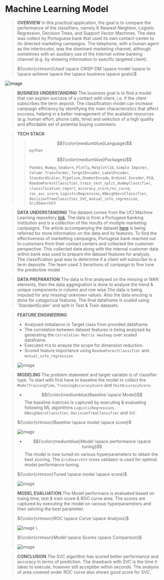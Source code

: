 
# Machine Learning Model

> **OVERVIEW** 
In this practical application, the goal is to compare the performance of the classifiers, namely K Nearest Neighbor, Logistic Regression, Decision Trees, and Support Vector Machines. The data was collect by Portuguese bank that used its own contact-center to do directed marketing campaigns. The telephone, with a human agent as the interlocutor, was the dominant marketing channel, although sometimes with an auxiliary use of the Internet online banking channel (e.g. by showing information to specific targeted client).
>
>${\color{crimson}Used \space CRISP-DM \space model \space to \space achieve \space the \space business \space goals}$

![image](https://github.com/user-attachments/assets/937f6f2a-b9e1-41e8-8396-193a2c46b57a)

> **BUSINESS UNDERSTANDING**
The business goal is to find a model that can explain success of a contact with client, i.e. if the client subscribes the term deposit. The classification model can increase campaign efficiency by identifying the main characteristics that affect success, helping in a better management of the available resources (e.g. human effort, phone calls, time) and selection of a high quality and affordable set of potential buying customers.

> **TECH STACK**
>> $${\color{mediumblue}Language}$$ `python`
>> 
>> $${\color{mediumblue}Packages}$$
>> `Pandas`, `Numpy`, `Seaborn`, `Plotly`, `Matplotlib`, `Simple Imputer`, `Column Transformer`, `TargetEncoder`, `LabelEncoder`, `StandardScaler`, `Pipeline`, `OneHotEncode`, `Ordinal Encoder`, `PCA`, `RandomForestClassifier`, `train_test_split`, `DummyClassifier`, `classification_report`, `accuracy_score`,`roc_curve`, `roc_auc_score`, `LogisticRegression`, `KNeighborsClassifier`, `DecisionTreeClassifier`, `SVC`, `mutual_info_regression`, `GridSearchCV`


> **DATA UNDERSTANDING**
The dataset comes from the UCI Machine Learning repository [link](https://archive.ics.uci.edu/ml/datasets/bank+marketing). The data is from a Portugese banking institution and is a collection of the results of multiple marketing campaigns. The article accompanying the dataset [here](CRISP-DM-BANK.pdf) is being referred for more information on the data and its features.
> To find the effectiveness of marketting campaigns, Portugese bank reached out to customers from their contact centers and collected the customer perspective. This collected data along with the internal customer data within bank was used to prepare the dataset features for analysis. The classification goal was to determine if a client will subscribe to a term deposite. The team used 3 iterartions of campaign to fine tune the predective model

> **DATA PREPARATION**
The data is first analysed on the missing or NAN elements, then the data aggregration is done to analyse the trend & unique components in column and row wise.The data is being imputed for any missing/ unknown values. Also the data encoing is done for catagorical features. The final dataframe is scaled using `StandardScaler' and split in Test & Train datasets. 

> **FEATURE ENGINEERING**
> - Analysed imbalance in Target class from provided dataframe. 
> - The correlation between dataset features is being analysed by generating the `Correlation Matrix Heatmap` over scaled dataframe.
> - Executed `PCA` to anayse the scope for dimension reduction.
> - Scored feature importance using `RandomForestClassifier` and `mutual_info_regression`
>
> ![image](https://github.com/user-attachments/assets/44f7288a-fbb8-4edb-8322-46424511a2ae)

 
> **MODELING**
> The problem statement and target variable is of classifier type. To start with first have to baseline the model to collect the `ModelTrainingTime`, `TrainingAccuracyScore` and `TestAccuracyScore`.
> 
> - $${\color{mediumblue}Baseline \space Model}$$ 
> The baseline matrices is captured by executing & evaluating following ML algorithms `LogisticRegression`, `KNeighborsClassifier`, `DecisionTreeClassifier` and `SVC`.
>
>${\color{crimson}Baseline \space model \space score}$
>
> ![image](https://github.com/user-attachments/assets/a1970a2b-ae22-4d7c-bb37-f5478cf2731a)
>
> - $${\color{mediumblue}Model \space performance \space tuning}$$
> The model is now tuned on various hyperparameters to obtain the best scoring. The `GridSearchCV` cross validator is used for optimal model performance tuning.
>
>${\color{crimson}Tuned \space model \space score}$ 
>
>   ![image](https://github.com/user-attachments/assets/3872bf67-d053-43eb-ad18-abad359688c7) 

>**MODEL EVALUATION**
The Model performace is evaluated based on traing time, test & train score & ROC curve area. The scores are captured by executing the model on various hyperparameters and then selcting the best parameter.
>
>${\color{crimson}ROC \space Curve \space Analysis}$
>
> ![image](https://github.com/user-attachments/assets/d65279a1-3192-49a4-b312-6597c3d8c253)     \
>
>${\color{crimson}Model \space Scores \space Comparison}$
>
>![image](https://github.com/user-attachments/assets/3a48d1b7-22c9-487a-b8e9-080e4e5c8012)

>**CONCLUSION**
> The SVC algorithm has scored better performance and accuracy in terms of prediction. The drawback with SVC is the time it takes to execute, however still acceptibe within seconds. The analysis of area covered under ROC curve also shows good score for SVC.  



   





